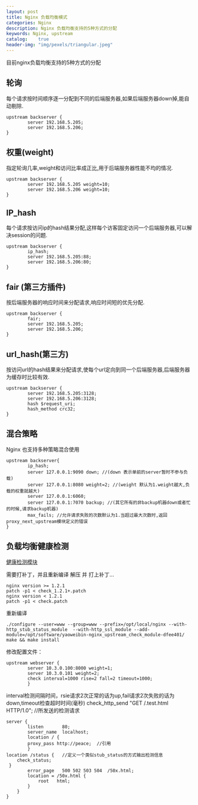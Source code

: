 ```yaml
---
layout: post
title: Nginx 负载均衡模式
categories: Nginx
description: Nginx 负载均衡支持的5种方式的分配
keywords: Nginx, upstream
catalog:    true
header-img: "img/pexels/triangular.jpeg"
---
```



目前nginx负载均衡支持的5种方式的分配


## 轮询

每个请求按时间顺序逐一分配到不同的后端服务器,如果后端服务器down掉,能自动剔除.

```
upstream backserver {
        server 192.168.5.205;
        server 192.168.5.206;
}
```
 

## 权重(weight)

指定轮询几率,weight和访问比率成正比,用于后端服务器性能不均的情况.

```
upstream backserver {
        server 192.168.5.205 weight=10;
        server 192.168.5.206 weight=10;
}
```
 
## IP_hash

每个请求按访问ip的hash结果分配,这样每个访客固定访问一个后端服务器,可以解决session的问题.

```
upstream backserver {
        ip_hash;
        server 192.168.5.205:88;
        server 192.168.5.206:80;
}
```
 

## fair (第三方插件)

按后端服务器的响应时间来分配请求,响应时间短的优先分配.

```
upstream backserver {
        fair;
        server 192.168.5.205;
        server 192.168.5.206;
}
```
 

## url_hash(第三方)

按访问url的hash结果来分配请求,使每个url定向到同一个后端服务器,后端服务器为缓存时比较有效.

```
upstream backserver {
        server 192.168.5.205:3128;
        server 192.168.5.206:3128;
        hash $request_uri;
        hash_method crc32;
}
```
 


## 混合策略
Nginx 也支持多种策略混合使用

```
upstream backserver{
        ip_hash;
        server 127.0.0.1:9090 down; //(down 表示单前的server暂时不参与负载)
        server 127.0.0.1:8080 weight=2; //(weight 默认为1.weight越大,负载的权重就越大)
        server 127.0.0.1:6060;
        server 127.0.0.1:7070 backup; //(其它所有的非backup机器down或者忙的时候,请求backup机器)
        max_fails; //允许请求失败的次数默认为1.当超过最大次数时,返回proxy_next_upstream模块定义的错误
}
```

 
## 负载均衡健康检测

[健康检测模块][1]

需要打补丁，并且重新编译
解压 并 打上补丁...

```
nginx version >= 1.2.1
patch -p1 < check_1.2.1+.patch
nginx version < 1.2.1
patch -p1 < check.patch 
```

重新编译

```
./configure --user=www --group=www --prefix=/opt/local/nginx --with-http_stub_status_module  --with-http_ssl_module --add-module=/opt/software/yaoweibin-nginx_upstream_check_module-dfee401/
make && make install
```
 

修改配置文件：

```
upstream webserver {
        server 10.3.0.100:8000 weight=1;
        server 10.3.0.101 weight=2;
        check interval=1000 rise=2 fall=2 timeout=1000; 
        }
```

interval检测间隔时间，rsie请求2次正常的话为up,fail请求2次失败的话为down,timeout检查超时时间(毫秒)
check_http_send "GET /.test.html HTTP/1.0";  //所发送的检测请求 


``` 
server {  
        listen       80;  
        server_name  localhost;  
        location / {  
        proxy_pass http://peace;  //引用  
        }     
location /status {   //定义一个类似stub_status的方式输出检测信息  
    check_status;  
 }  
        error_page   500 502 503 504  /50x.html;  
        location = /50x.html {  
            root   html;  
        }  
    }  
} 
```

  [1]: https://github.com/yaoweibin/nginx_upstream_check_module/ "模块下载"
  